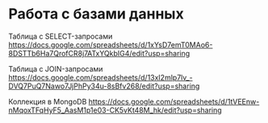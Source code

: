 # Работа с базами данных

Таблица с SELECT-запросами
https://docs.google.com/spreadsheets/d/1xYsD7emT0MAo6-8DSTTb6Ha7QrofCR8j7ATxYQkbIG4/edit?usp=sharing

Таблица с JOIN-запросами
https://docs.google.com/spreadsheets/d/13xI2mlp7lv_-DVQ7PuQ7Nawo7JjPhPy34u-8sBfv268/edit?usp=sharing

Коллекция в MongoDB
https://docs.google.com/spreadsheets/d/1tVEEnw-nMqoxTFqHyF5_AasM1p1e03-CK5vKt48M_hk/edit?usp=sharing
